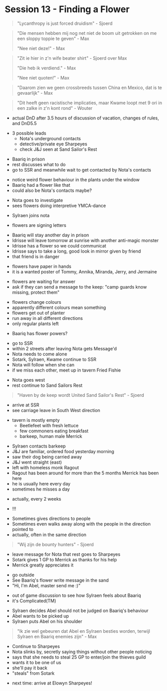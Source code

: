 # Session 13 - Finding a Flower

> "Lycanthropy is just forced druidism" - Sjoerd

> "Die mensen hebben mij nog net niet de boom uit getrokken on me een sloppy toppie te geven" - Max
>
> "Nee niet deze!" - Max

> "Zit ie hier in z'n wife beater shirt" - Sjoerd over Max
>
> "Die heb ik verdiend." - Max
>
> "Nee niet quoten!" - Max

> "Daarom zien we geen crossbreeds tussen China en Mexico, dat is te gevaarlijk" - Max

> "Dit heeft geen racistische implicaties, maar Kwame loopt met 9 ori in een zalke in z'n kont rond" - Wouter

- actual DnD after 3.5 hours of discussion of vacation, changes of rules, and DnD5.5

+ 3 possible leads
    - Nota's underground contacts
    - detective/private eye Sharpeyes
    - check J&J seen at Sand Sailor's Rest

- Baariq in prison
- rest discusses what to do
- go to SSR and meanwhile wait to get contacted by Nota's contacts

+ notice weird flower behaviour in the plants under the window
+ Baariq had a flower like that
+ could also be Nota's contacts maybe?

- Nota goes to investigate
- sees flowers doing interpretive YMCA-dance

+ Sylraen joins nota

- flowers are signing letters

+ Baariq will stay another day in prison
+ Idrisse will leave tomorrow at sunrise with another anti-magic monster
+ Idrisse has a flower so we could communicat
+ Idrisse says to take a long, good look in mirror given by friend
+ that friend is in danger

- flowers have paper in hands
- it is a wanted poster of Tommy, Annika, Miranda, Jerry, and Jermaine

+ flowers are waiting for answer
+ ask if they can send a message to the keep: "camp guards know missing, protect them"

- flowers change colours
- apparently different colours mean something
- flowers get out of planter
- run away in all different directions
- only regular plants left

+ Baariq has flower powers?

- go to SSR
- within 2 streets after leaving Nota gets Message'd
- Nota needs to come alone
- Sotark, Sylraen, Kwame continue to SSR
- Nota will follow when she can
- if we miss each other, meet up in tavern Fried Fishie

+ Nota goes west
+ rest continue to Sand Sailors Rest

> "Haven by de keep wordt United Sand Sailor's Rest" - Sjoerd

- arrive at SSR
- see carriage leave in South West direction

+ tavern is mostly empty
    - Beetlefeet with fresh lettuce
    - few commoners eating breakfast
    - barkeep, human male Merrick

- Sylraen contacts barkeep
- J&J are familiar, ordered food yesterday morning
- saw their dog being carried away
- J&J went straight (east)
- left with homeless monk Ragout
- Ragout has been around for more than the 5 months Merrick has been here
- he is usually here every day
- sometimes he misses a day

+ actually, every 2 weeks

- !!!

+ Sometimes gives directions to people
+ Sometimes even walks away along with the people in the direction pointed to
+ actually, often in the same direction

> "Wij zijn de bounty hunters" - Sjoerd

- leave message for Nota that rest goes to Sharpeyes
- Sotark gives 1 GP to Merrick as thanks for his help
- Merrick greatly appreciates it

+ go outside
+ See Baariq's flower write message in the sand
+ "Hi, I'm Abel, master send me :)"

- out of game discussion to see how Sylraen feels about Baariq
- it's Complicated(TM)

+ Sylraen decides Abel should not be judged on Baariq's behaviour
+ Abel wants to be picked up
+ Sylraen puts Abel on his shoulder

> "Ik zie wel gebeuren dat Abel en Sylraen besties worden, terwijl Sylraen en Baariq enemies zijn" - Max

- Continue to Sharpeyes
- Nota slinks by, secretly saying things without other people noticing
- says that she needs to steal 25 GP to enter/join the thieves guild
- wants it to be one of us
- she'll pay it back
- "steals" from Sotark

+ next time: arrive at Elowyn Sharpeyes!
